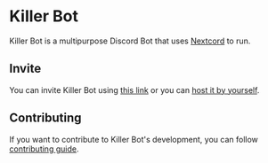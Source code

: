 # Killer Bot

Killer Bot is a multipurpose Discord Bot that uses [Nextcord](https://github.com/nextcord/nextcord) to run.

## Invite

You can invite Killer Bot using [this link](https://discord.com/api/oauth2/authorize?client_id=945158875722702878&permissions=1376842542422&scope=bot%20applications.commands) or you can [host it by yourself](https://github.com/KillerCrazy25/Killer-Bot/wiki/host.md).

## Contributing

If you want to contribute to Killer Bot's development, you can follow [contributing guide](https://github.com/KillerCrazy25/Killer-Bot/wiki/contributing.md).
